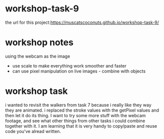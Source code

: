 # workshop-task-9
the url for this project:https://muscatscoconuts.github.io/workshop-task-9/
# workshop notes
using the webcam as the image
- use scale to make everything work smoother and faster
- can use pixel manipulation on live images - combine with objects
# workshop task
i wanted to revisit the walkers from task 7 because i really like they way they are animated. i replaced the stroke values with the getPixel values and then let it do its thing. I want to try some more stuff with the webcam footage, and see what other things from other tasks i could combine together with it. I am learning that it is very handy to copy/paste and reuse code you've alread written.
